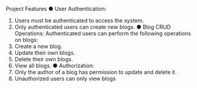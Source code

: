 Project Features
● User Authentication:
1. Users must be authenticated to access the system.
2. Only authenticated users can create new blogs.
● Blog CRUD Operations:
Authenticated users can perform the following operations on blogs:
1. Create a new blog.
2. Update their own blogs.
3. Delete their own blogs.
4. View all blogs.
● Authorization:
1. Only the author of a blog has permission to update and delete it.
2. Unauthorized users can only view blogs
